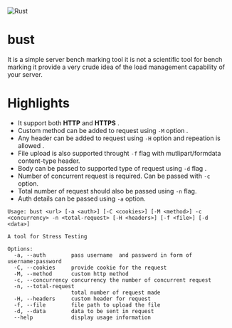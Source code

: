 ![Rust](https://github.com/anshulrgoyal/bust/workflows/Rust/badge.svg)

# bust
It is a simple server bench marking tool it is not a scientific tool for bench marking it provide a very crude idea of the load management capability of your server.

# Highlights
- It support both **HTTP** and **HTTPS** .
- Custom method can be added to request using `-M` option .
- Any header can be added to request using `-H` option and repeation is allowed .
- File upload is also supported throught `-f` flag with mutlipart/formdata content-type header.
- Body can be passed to supported type of request using `-d` flag .
- Number of concurrent request is required. Can be passed with `-c` option.
- Total number of request should also be passed using `-n` flag.
- Auth details can be passed using `-a` option.

```
Usage: bust <url> [-a <auth>] [-C <cookies>] [-M <method>] -c <concurrency> -n <total-request> [-H <headers>] [-f <file>] [-d <data>]

A tool for Stress Testing

Options:
  -a, --auth        pass username  and password in form of username:password
  -C, --cookies     provide cookie for the request
  -M, --method      custom http method
  -c, --concurrency concurrency the number of concurrent request
  -n, --total-request
                    total number of request made
  -H, --headers     custom header for request
  -f, --file        file path to upload the file
  -d, --data        data to be sent in request
  --help            display usage information

```